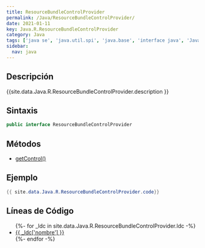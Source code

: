 ```yaml
---
title: ResourceBundleControlProvider
permalink: /Java/ResourceBundleControlProvider/
date: 2021-01-11
key: Java.R.ResourceBundleControlProvider
category: Java
tags: ['java se', 'java.util.spi', 'java.base', 'interface java', 'Java 1.8']
sidebar: 
  nav: java
---
```


## Descripción
{{site.data.Java.R.ResourceBundleControlProvider.description }}

## Sintaxis
~~~java
public interface ResourceBundleControlProvider
~~~

## Métodos
* [getControl()](/Java/ResourceBundleControlProvider/getControl)

## Ejemplo
~~~java
{{ site.data.Java.R.ResourceBundleControlProvider.code}}
~~~

## Líneas de Código
<ul>
{%- for _ldc in site.data.Java.R.ResourceBundleControlProvider.ldc -%}
   <li>
       <a href="{{_ldc['url'] }}">{{ _ldc['nombre'] }}</a>
   </li>
{%- endfor -%}
</ul>
